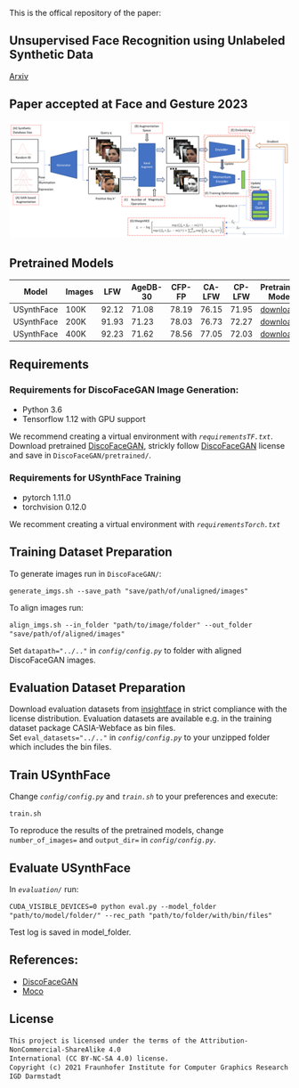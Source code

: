 This is the offical repository of the paper:
## Unsupervised Face Recognition using Unlabeled Synthetic Data
[Arxiv](https://arxiv.org/abs/2211.07371)
## Paper accepted at Face and Gesture 2023 
![USynthFace Overview](images/USynthFace_framework.png?raw=true)

## Pretrained Models
| Model  | Images | LFW | AgeDB-30 | CFP-FP | CA-LFW | CP-LFW | Pretrained Model |
| ----------- | ---- | ----- | ----- | ----- | ----- | ----- | ---------------- |
| USynthFace  | 100K | 92.12 | 71.08 | 78.19 | 76.15 | 71.95 | [download](https://drive.google.com/drive/folders/1t1bkvKqQGHkgdqqGcjsiMmgotQMpL64z?usp=sharing) |
| USynthFace  | 200K | 91.93 | 71.23 | 78.03 | 76.73 | 72.27 | [download](https://drive.google.com/drive/folders/1NTk46zJO9xuaY5-8H0TJOswAcVcTXkYA?usp=share_link) |
| USynthFace  | 400K | 92.23 | 71.62 | 78.56 | 77.05 | 72.03 | [download](https://drive.google.com/drive/folders/1J5E7lMHuKbncPSCE5sskeEBA4ZHn4HrG?usp=share_link) |


## Requirements
### Requirements for DiscoFaceGAN Image Generation:
- Python 3.6
- Tensorflow 1.12 with GPU support

We recommend creating a virtual environment with *`requirementsTF.txt`*.  
Download pretrained [DiscoFaceGAN](https://github.com/microsoft/DiscoFaceGAN), strickly follow [DiscoFaceGAN](https://github.com/microsoft/DiscoFaceGAN) license and save in `DiscoFaceGAN/pretrained/`. 

### Requirements for USynthFace Training
- pytorch 1.11.0
- torchvision 0.12.0

We recomment creating a virtual environment with *`requirementsTorch.txt`*


## Training Dataset Preparation
To generate images run in `DiscoFaceGAN/`:
```
generate_imgs.sh --save_path "save/path/of/unaligned/images"
```

To align images run:
```
align_imgs.sh --in_folder "path/to/image/folder" --out_folder "save/path/of/aligned/images"
```
Set `datapath="../.."` in *`config/config.py`* to folder with aligned DiscoFaceGAN images.

## Evaluation Dataset Preparation
Download evaluation datasets from [insightface](https://github.com/deepinsight/insightface/tree/master/recognition/_datasets_) in strict compliance with the license distribution. Evaluation datasets are available e.g. in the training dataset package CASIA-Webface as bin files.  
Set `eval_datasets="../.."` in *`config/config.py`* to your unzipped folder which includes the bin files.

## Train USynthFace
Change *`config/config.py`* and *`train.sh`* to your preferences and execute:
```
train.sh
```

To reproduce the results of the pretrained models, change `number_of_images=` and `output_dir=` in *`config/config.py`*.

## Evaluate USynthFace
In *`evaluation/`* run:
```
CUDA_VISIBLE_DEVICES=0 python eval.py --model_folder "path/to/model/folder/" --rec_path "path/to/folder/with/bin/files"
```
Test log is saved in model_folder.


## References:
- [DiscoFaceGAN](https://github.com/microsoft/DiscoFaceGAN) 
- [Moco](https://github.com/facebookresearch/moco)


## License

```
This project is licensed under the terms of the Attribution-NonCommercial-ShareAlike 4.0 
International (CC BY-NC-SA 4.0) license. 
Copyright (c) 2021 Fraunhofer Institute for Computer Graphics Research IGD Darmstadt
```